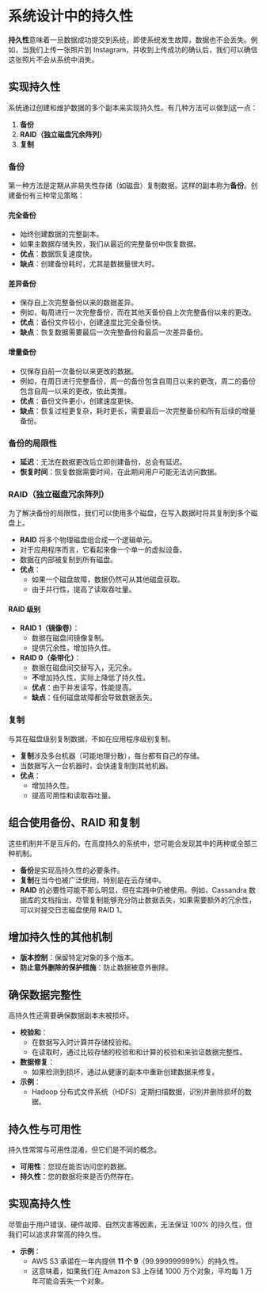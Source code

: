 # 系统设计中的持久性

**持久性**意味着一旦数据成功提交到系统，即使系统发生故障，数据也不会丢失。例如，当我们上传一张照片到 Instagram，并收到上传成功的确认后，我们可以确信这张照片不会从系统中消失。

## 实现持久性

系统通过创建和维护数据的多个副本来实现持久性。有几种方法可以做到这一点：

1. **备份**
2. **RAID（独立磁盘冗余阵列）**
3. **复制**

### 备份

第一种方法是定期从非易失性存储（如磁盘）复制数据。这样的副本称为**备份**。创建备份有三种常见策略：

#### 完全备份

- 始终创建数据的完整副本。
- 如果主数据存储失败，我们从最近的完整备份中恢复数据。
- **优点**：数据恢复速度快。
- **缺点**：创建备份耗时，尤其是数据量很大时。

#### 差异备份

- 保存自上次完整备份以来的数据差异。
- 例如，每周进行一次完整备份，而在其他天备份自上次完整备份以来的更改。
- **优点**：备份文件较小，创建速度比完全备份快。
- **缺点**：恢复数据需要最后一次完整备份和最后一次差异备份。

#### 增量备份

- 仅保存自前一次备份以来更改的数据。
- 例如，在周日进行完整备份，周一的备份包含自周日以来的更改，周二的备份包含自周一以来的更改，依此类推。
- **优点**：备份文件更小，创建速度更快。
- **缺点**：恢复过程更复杂，耗时更长，需要最后一次完整备份和所有后续的增量备份。

### 备份的局限性

- **延迟**：无法在数据更改后立即创建备份，总会有延迟。
- **恢复时间**：恢复数据需要时间，在此期间用户可能无法访问数据。

### RAID（独立磁盘冗余阵列）

为了解决备份的局限性，我们可以使用多个磁盘，在写入数据时将其复制到多个磁盘上。

- **RAID** 将多个物理磁盘组合成一个逻辑单元。
- 对于应用程序而言，它看起来像一个单一的虚拟设备。
- 数据在内部被复制到所有磁盘。
- **优点**：
  - 如果一个磁盘故障，数据仍然可从其他磁盘获取。
  - 由于并行性，提高了读取吞吐量。

#### RAID 级别

- **RAID 1（镜像卷）**：
  - 数据在磁盘间镜像复制。
  - 提供冗余性，增加持久性。
- **RAID 0（条带化）**：
  - 数据在磁盘间交替写入，无冗余。
  - **不**增加持久性，实际上降低了持久性。
  - **优点**：由于并发读写，性能提高。
  - **缺点**：任何磁盘故障都会导致数据丢失。

### 复制

与其在磁盘级别复制数据，不如在应用程序级别复制。

- **复制**涉及多台机器（可能地理分散），每台都有自己的存储。
- 当数据写入一台机器时，会快速复制到其他机器。
- **优点**：
  - 增加持久性。
  - 提高可用性和读取吞吐量。

## 组合使用备份、RAID 和复制

这些机制并不是互斥的。在高度持久的系统中，您可能会发现其中的两种或全部三种机制。

- **备份**是实现高持久性的必要条件。
- **复制**在当今也被广泛使用，特别是在云存储中。
- **RAID** 的必要性可能不那么明显，但在实践中仍被使用。例如，Cassandra 数据库的文档指出，尽管复制能够充分防止数据丢失，如果需要额外的冗余性，可以对提交日志磁盘使用 RAID 1。

## 增加持久性的其他机制

- **版本控制**：保留特定对象的多个版本。
- **防止意外删除的保护措施**：防止数据被意外删除。

## 确保数据完整性

高持久性还需要确保数据副本未被损坏。

- **校验和**：
  - 在数据写入时计算并存储校验和。
  - 在读取时，通过比较存储的校验和和计算的校验和来验证数据完整性。
- **数据修复**：
  - 如果检测到损坏，通过从健康的副本中重新创建数据来修复。
- **示例**：
  - Hadoop 分布式文件系统（HDFS）定期扫描数据，识别并删除损坏的数据。

## 持久性与可用性

持久性常常与可用性混淆，但它们是不同的概念。

- **可用性**：您现在能否访问您的数据。
- **持久性**：您的数据将来是否仍然存在。

## 实现高持久性

尽管由于用户错误、硬件故障、自然灾害等因素，无法保证 100% 的持久性，但我们可以追求非常高的持久性。

- **示例**：
  - AWS S3 承诺在一年内提供 **11 个 9**（99.999999999%）的持久性。
  - 这意味着，如果我们在 Amazon S3 上存储 1000 万个对象，平均每 1 万年可能会丢失一个对象。
